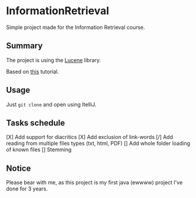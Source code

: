 InformationRetrieval
====================


Simple project made for the Information Retrieval course.

Summary
------

The project is using the [Lucene](https://lucene.apache.org/core/) library.

Based on [this](https://www.tutorialspoint.com/lucene/lucene_first_application.htm) tutorial.

Usage
-----

Just ```git clone``` and open using ItelliJ.


Tasks schedule
--------------
[X] Add support for diacritics
[X] Add exclusion of link-words
[/] Add reading from multiple files types (txt, html, PDF)
[] Add whole folder loading of known files
[] Stemming

Notice
-----

Please bear with me, as this project is my first java (ewwww) project I've done for 3 years.
